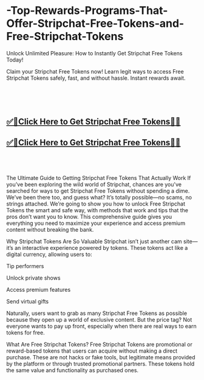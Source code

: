 # -Top-Rewards-Programs-That-Offer-Stripchat-Free-Tokens-and-Free-Stripchat-Tokens

Unlock Unlimited Pleasure: How to Instantly Get Stripchat Free Tokens Today!

Claim your Stripchat Free Tokens now! Learn legit ways to access Free Stripchat Tokens safely, fast, and without hassle. Instant rewards await.

<br><br><br>
<b><h2><a href="https://searchoptima.org/free-stripchat-tokens/">✅🎯Click Here to Get Stripchat Free Tokens🎯✅</a>

</h2></b>

<b><h2><a href="https://searchoptima.org/free-stripchat-tokens/">✅🎯Click Here to Get Stripchat Free Tokens🎯✅</a>

</h2></b> <br><br><br>
The Ultimate Guide to Getting Stripchat Free Tokens That Actually Work
If you’ve been exploring the wild world of Stripchat, chances are you've searched for ways to get Stripchat Free Tokens without spending a dime. We’ve been there too, and guess what? It’s totally possible—no scams, no strings attached. We’re going to show you how to unlock Free Stripchat Tokens the smart and safe way, with methods that work and tips that the pros don’t want you to know. This comprehensive guide gives you everything you need to maximize your experience and access premium content without breaking the bank.

Why Stripchat Tokens Are So Valuable
Stripchat isn’t just another cam site—it’s an interactive experience powered by tokens. These tokens act like a digital currency, allowing users to:

Tip performers

Unlock private shows

Access premium features

Send virtual gifts

Naturally, users want to grab as many Stripchat Free Tokens as possible because they open up a world of exclusive content. But the price tag? Not everyone wants to pay up front, especially when there are real ways to earn tokens for free.

What Are Free Stripchat Tokens?
Free Stripchat Tokens are promotional or reward-based tokens that users can acquire without making a direct purchase. These are not hacks or fake tools, but legitimate means provided by the platform or through trusted promotional partners. These tokens hold the same value and functionality as purchased ones.

